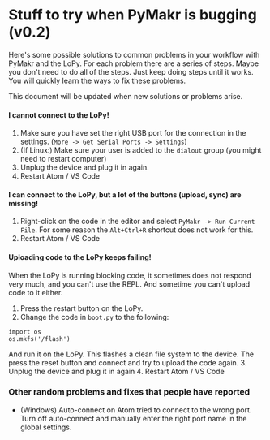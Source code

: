 # Stuff to try when PyMakr is bugging (v0.2)

Here's some possible solutions to common problems in your workflow with PyMakr and the LoPy. For each problem there are a series of steps. Maybe you don't need to do all of the steps. Just keep doing steps until it works. You will quickly learn the ways to fix these problems.

This document will be updated when new solutions or problems arise.

#### I cannot connect to the LoPy!
1. Make sure you have set the right USB port for the connection in the settings. (`More -> Get Serial Ports -> Settings`)
2. (If Linux:) Make sure your user is added to the `dialout` group (you might need to restart computer)
3. Unplug the device and plug it in again.
4. Restart Atom / VS Code

#### I can connect to the LoPy, but a lot of the buttons (upload, sync) are missing!
1. Right-click on the code in the editor and select `PyMakr -> Run Current File`. For some reason the `Alt+Ctrl+R` shortcut does not work for this.
2. Restart Atom / VS Code

#### Uploading code to the LoPy keeps failing!
When the LoPy is running blocking code, it sometimes does not respond very much, and you can't use the REPL. And sometime you can't upload code to it either.
1. Press the restart button on the LoPy.
2. Change the code in `boot.py` to the following:
```
import os
os.mkfs('/flash')
```
And run it on the LoPy. This flashes a clean file system to the device. The press the reset button and connect and try to upload the code again.
3. Unplug the device and plug it in again
4. Restart Atom / VS Code

### Other random problems and fixes that people have reported
 - (Windows) Auto-connect on Atom tried to connect to the wrong port. Turn off auto-connect and manually enter the right port name in the global settings.
